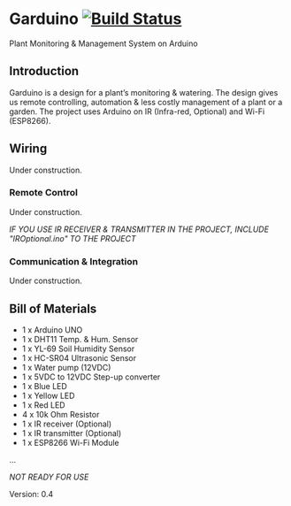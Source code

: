 # Garduino [![Build Status](https://travis-ci.org/kerimkaan/Garduino.svg?branch=master)](https://travis-ci.org/kerimkaan/Garduino)
Plant Monitoring &amp; Management System on Arduino

## Introduction

Garduino is a design for a plant’s monitoring & watering. The design gives us remote controlling, automation & less costly management of a plant or a garden. The project uses Arduino on IR (Infra-red, Optional) and Wi-Fi (ESP8266).

## Wiring

Under construction.

### Remote Control

Under construction.

*IF YOU USE IR RECEIVER & TRANSMITTER IN THE PROJECT, INCLUDE "IROptional.ino" TO THE PROJECT*

### Communication & Integration

Under construction.


## Bill of Materials

* 1 x Arduino UNO
* 1 x DHT11 Temp. & Hum. Sensor
* 1 x YL-69 Soil Humidity Sensor
* 1 x HC-SR04 Ultrasonic Sensor
* 1 x Water pump (12VDC)
* 1 x 5VDC to 12VDC Step-up converter
* 1 x Blue LED
* 1 x Yellow LED
* 1 x Red LED
* 4 x 10k Ohm Resistor
* 1 x IR receiver (Optional)
* 1 x IR transmitter (Optional)
* 1 x ESP8266 Wi-Fi Module

…



*NOT READY FOR USE*

Version: 0.4
